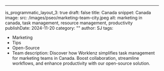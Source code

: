 ---
is_programmatic_layout_3: true
draft: false
title: Canada
snippet: Canada
image:
  src: /images/pseo/marketing-team-city.jpeg
  alt: marketing in canada, task management, resource management, productivity
publishDate: 2024-11-20
category: ""
author: SJ
tags:
  - Marketing
  - Tips
  - Open-Source
  - Team
description: Discover how Worklenz simplifies task management for marketing teams in Canada. Boost collaboration, streamline workflows, and enhance productivity with our open-source solution.